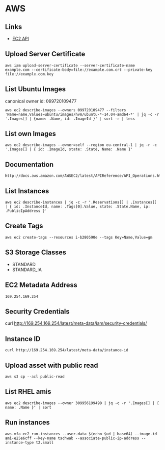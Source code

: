 # AWS

## Links

* [EC2 API](http://docs.aws.amazon.com/AWSEC2/latest/APIReference/API_CopyImage.html)

## Upload Server Certificate

	aws iam upload-server-certificate --server-certificate-name example.com --certificate-body=file://example.com.crt --private-key file://example.com.key

## List Ubuntu Images

canonical owner id: 099720109477

	aws ec2 describe-images --owners 099720109477 --filters 'Name=name,Values=ubuntu/images/hvm/ubuntu-*-14.04-amd64-*' | jq -c -r '.Images[] | {name: .Name, id: .ImageId }' | sort -r | less


## List own Images

	aws ec2 describe-images --owner=self --region eu-central-1 | jq -r -c '.Images[] | { id: .ImageId, state: .State, Name: .Name }'

## Documentation

	http://docs.aws.amazon.com/AWSEC2/latest/APIReference/API_Operations.html

## List Instances

	aws ec2 describe-instances | jq -c -r '.Reservations[] | .Instances[] | { id: .InstanceId, name: .Tags[0].Value, state: .State.Name, ip: .PublicIpAddress }'

## Create Tags

	aws ec2 create-tags --resources i-b280590e --tags Key=Name,Value=gm

## S3 Storage Classes

* STANDARD
* STANDARD_IA

## EC2 Metadata Address

	169.254.169.254

## Security Credentials

  curl http://169.254.169.254/latest/meta-data/iam/security-credentials/

## Instance ID

	curl http://169.254.169.254/latest/meta-data/instance-id

## Upload asset with public read

	aws s3 cp --acl public-read

## List RHEL amis

	aws ec2 describe-images --owner 309956199498 | jq -c -r '.Images[] | { name: .Name }' | sort

## Run instances

	aws-mfa ec2 run-instances --user-data $(echo $ud | base64) --image-id ami-e25e6cff --key-name tschwab --associate-public-ip-address --instance-type t2.small
